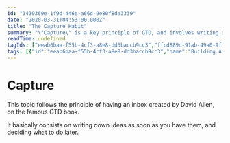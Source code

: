 ```yaml
---
id: "1430369e-1f9d-446e-a66d-9e80f8da3339"
date: "2020-03-31T04:53:00.000Z"
title: "The Capture Habit"
summary: "\"Capture\" is a key principle of GTD, and involves writing down ideas immediately and deciding later. Learn more."
readTime: undefined
tagIds: ["eeab6baa-f55b-4cf3-a8e8-dd3baccb9cc3","ffcd889d-91ab-49a0-9ff6-e7192fced192"]
tags: [{"id":"eeab6baa-f55b-4cf3-a8e8-dd3baccb9cc3","name":"Building A Second Brain Podcast","icon":""},{"id":"ffcd889d-91ab-49a0-9ff6-e7192fced192","name":"Blog","icon":"🌐"}]
--- 
```

 
# Capture


This topic follows the principle of having an inbox created by David Allen, on the famous GTD book.


It basically consists on writing down ideas as soon as you have them, and deciding what to do later.

